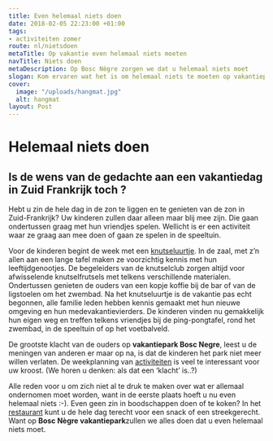 ```yaml
---
title: Even helemaal niets doen
date: 2018-02-05 22:23:00 +01:00
tags:
- activiteiten zomer
route: nl/nietsdoen
metaTitle: Op vakantie even helemaal niets moeten
navTitle: Niets doen
metaDescription: Op Bosc Nègre zorgen we dat u helemaal niets moet
slogan: Kom ervaren wat het is om helemaal niets te moeten op vakantiepark Bosc Nègre
cover:
  image: "/uploads/hangmat.jpg"
  alt: hangmat
layout: Post
---
```


# Helemaal niets doen

## Is de wens van de gedachte aan een vakantiedag in Zuid Frankrijk toch ?

Hebt u zin de hele dag in de zon te liggen en te genieten van de zon in Zuid-Frankrijk? Uw kinderen zullen daar alleen maar blij mee zijn. Die gaan ondertussen graag met hun vriendjes spelen. Wellicht is er een activiteit waar ze graag aan mee doen of gaan ze spelen in de speeltuin.

Voor de kinderen begint de week met een [knutseluurtje]( https://www.boscnegre-vacances.com/nl/knutseluurtjes-voor-de-kinderen/). In de zaal, met z’n allen aan een lange tafel maken ze voorzichtig kennis met hun leeftijdgenootjes. De begeleiders van de knutselclub zorgen altijd voor afwisselende knutselfrutsels met telkens verschillende materialen. Ondertussen genieten de ouders van een kopje koffie bij de bar of van de ligstoelen om het zwembad.
Na het knutseluurtje is de vakantie pas echt begonnen, alle familie leden hebben kennis gemaakt met hun nieuwe omgeving en hun medevakantievierders. De kinderen vinden nu gemakkelijk hun eigen weg en treffen telkens vriendjes bij de ping-pongtafel, rond het zwembad, in de speeltuin of op het voetbalveld.

De grootste klacht van de ouders op **vakantiepark Bosc Negre**, leest u de meningen van anderen er maar op na, is dat de kinderen het park niet meer willen verlaten. De weekplanning van [activiteiten]( https://www.boscnegre-vacances.com/nl/animatie/) is veel te interessant voor uw kroost.
(We horen u denken: als dat een ‘klacht’ is..?)

Alle reden voor u om zich niet al te druk te maken over wat er allemaal ondernomen moet worden, want in de eerste plaats hoeft u nu even helemaal niets :-).
Even geen zin in boodschappen doen of te koken? In het [restaurant](https://www.boscnegre-vacances.com/nl/restaurant/) kunt u de hele dag terecht voor een snack of een streekgerecht. 
Want op **Bosc Nègre vakantiepark**zullen we alles doen dat u even helemaal niets moet.